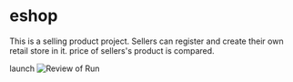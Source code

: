 # eshop

This is a selling product project. Sellers can register and create their own retail store in it.
price of sellers's product is compared. 


 launch
 ![Review of Run](./help/reviw.gif)

